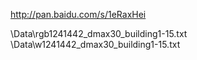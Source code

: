 <http://pan.baidu.com/s/1eRaxHei>

\Data\rgb1241442_dmax30_building1-15.txt
\Data\w1241442_dmax30_building1-15.txt